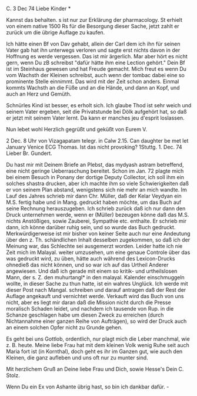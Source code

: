  C. 3 Dec 74
Liebe Kinder <Fried>*

Kannst das behalten. s ist nur zur Erklärung der pharmacology. St erhielt von einem native 1500 Rs für die Besorgung dieser Sache, jetzt zahlt er zurück um die übrige Auflage zu kaufen.

Ich hätte einen Bf von Dav gehabt, allein der Carl dem ich ihn für seinen Vater gab hat ihn unterwegs verloren und sagte erst nichts davon in der Hoffnung es werde vergessen. Das ist mir ärgerlich. Mar aber hört es nicht gern, wenn Du zB schreibst "dafür hätte ihm eine Lection gehört." 
Dein Bf ist im Steinhaus gewesen und hat Freude gemacht. Mich freut es wenn Du vom Wachsth der Kleinen schreibst, auch wenn der tombac dabei eine so prominente Stelle einnimmt. Das wird mit der Zeit schon anders. Einmal kommts Wachsth an die Füße und an die Hände, und dann an Kopf, und auch an Herz und Gemüth.

Schnürles Kind ist besser, es erholt sich. Ich glaube Thod ist sehr weich und seinem Vater ergeben, seit die Privatstunde bei Dölk aufgehört hat, so daß er jetzt mit seinem Vater lernt. Da kann er manches jeu d'esprit loslassen.

Nun lebet wohl Herzlich gegrüßt und geküßt von Eurem
 V.

2 Dec. 8 Uhr von Vizagapatam telegr. in Calw 2.15. Can daughter be met let January Venice ECG Thomas. Ist das nicht provoking?
 1Stuttg. 1. Dec. 74
Lieber Br. Gundert.

Du hast mir mit Deinem Briefe an Plebst, das mydyash astram betreffend, eine nicht geringe Ueberraschung bereitet. Schon im Jan. 72 plagte mich bei einem Besuch in Ponany der dortige Deputy Collector, ich soll ihm ein solches shastra drucken, aber ich machte ihm so viele Schwierigkeiten daß er von seinem Plan abstand, wenigstens sich nie mehr an mich wandte. Im Lauf des Jahres schrieb mir dann Chr. Müller, daß der Kelar Veydyan ein M.S. fertig habe und in Mang. gedruckt haben möchte, um das Buch auf seine Rechnung herauszugeben. Ich schrieb zurück daß ich nur dann den Druck unternehmen werde, wenn er (Müller) bezeugen könne daß das M.S. nichts Anstößiges, sowie Zauberei, Sympathie etc. enthalte. Er schrieb mir dann, ich könne darüber ruhig sein, und so wurde das Buch gedruckt. Merkwürdigerweise ist mir bisher von keiner Seite auch nur eine Andeutung über den z. Th. schändlichen Inhalt desselben zugekommen, so daß ich der Meinung war, das Schlechte sei ausgemerzt worden. Leider hatte ich nie Zeit mich im Malayal. weiter umzusehen, um eine genaue Controle über das was gedruckt wird, zu üben, hätte auch während des Lexicon-Drucks ohnedieß das nicht können, und so war ich auf das Urtheil Anderer angewiesen. Und daß ich gerade mit einem so kritik- und urtheilslosen Mann, der s. Z. den muhurtangl* in den malayal. Kalender einschmuggeln wollte, in dieser Sache zu thun hatte, ist ein wahres Unglück. Ich werde mit dieser Post nach Mangal. schreiben und darauf antragen daß der Rest der Auflage angekauft und vernichtet werde. Verkauft wird das Buch von uns nicht, aber es liegt mir daran daß die Mission nicht durch die Presse moralisch Schaden leidet, und nachdem ich tausende von Rup. in die Schanze geschlagen habe um diesen Zweck zu erreichen (durch Nichtannahme einer ganzen Reihe von Aufträgen), so wird der Druck auch an einem solchen Opfer nicht zu Grunde gehen.

Es geht bei uns Gottlob, ordentlich, nur plagt mich die Leber manchmal, wie z. B. heute. Meine liebe Frau hat mit dem kleinen Volk wenig Ruhe seit auch Maria fort ist (in Kornthal), doch geht es ihr im Ganzen gut, wie auch den Kleinen, die ganz aufleben und uns oft nur zu munter sind.

Mit herzlichem Gruß an Deine liebe Frau und Dich, sowie Hesse's  Dein C. Stolz.

Wenn Du ein Ex von Ashante übrig hast, so bin ich dankbar dafür. - 